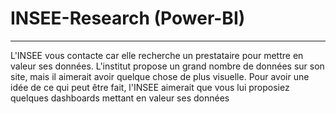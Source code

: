 # INSEE-Research (Power-BI)

-------------------------------------

L'INSEE vous contacte car elle recherche un prestataire pour mettre en valeur ses données.  L'institut propose un grand nombre de données sur son site, mais il aimerait avoir quelque chose de plus visuelle. Pour avoir une idée de ce qui peut être fait, l'INSEE aimerait que vous lui proposiez quelques dashboards mettant en valeur ses données
